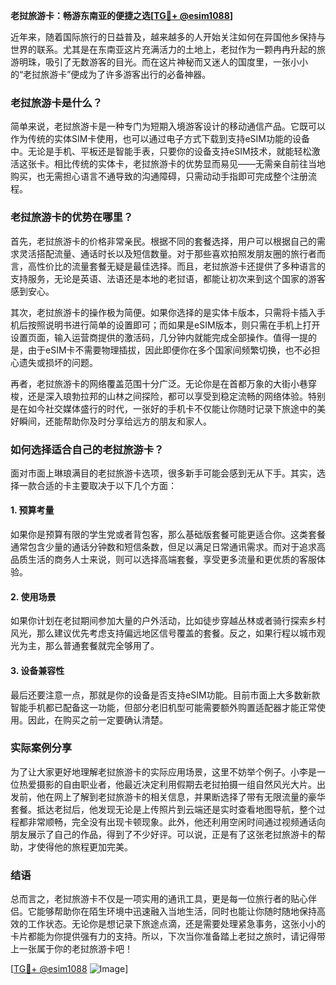 **老挝旅游卡：畅游东南亚的便捷之选[[TG💪+ @esim1088](https://t.me/s/esim1088)]**

近年来，随着国际旅行的日益普及，越来越多的人开始关注如何在异国他乡保持与世界的联系。尤其是在东南亚这片充满活力的土地上，老挝作为一颗冉冉升起的旅游明珠，吸引了无数游客的目光。而在这片神秘而又迷人的国度里，一张小小的“老挝旅游卡”便成为了许多游客出行的必备神器。

### 老挝旅游卡是什么？

简单来说，老挝旅游卡是一种专门为短期入境游客设计的移动通信产品。它既可以作为传统的实体SIM卡使用，也可以通过电子方式下载到支持eSIM功能的设备中。无论是手机、平板还是智能手表，只要你的设备支持eSIM技术，就能轻松激活这张卡。相比传统的实体卡，老挝旅游卡的优势显而易见——无需亲自前往当地购买，也无需担心语言不通导致的沟通障碍，只需动动手指即可完成整个注册流程。

### 老挝旅游卡的优势在哪里？

首先，老挝旅游卡的价格非常亲民。根据不同的套餐选择，用户可以根据自己的需求灵活搭配流量、通话时长以及短信数量。对于那些喜欢拍照发朋友圈的旅行者而言，高性价比的流量套餐无疑是最佳选择。而且，老挝旅游卡还提供了多种语言的支持服务，无论是英语、法语还是本地的老挝语，都能让初次来到这个国家的游客感到安心。

其次，老挝旅游卡的操作极为简便。如果你选择的是实体卡版本，只需将卡插入手机后按照说明书进行简单的设置即可；而如果是eSIM版本，则只需在手机上打开设置页面，输入运营商提供的激活码，几分钟内就能完成全部操作。值得一提的是，由于eSIM卡不需要物理插拔，因此即便你在多个国家间频繁切换，也不必担心遗失或损坏的问题。

再者，老挝旅游卡的网络覆盖范围十分广泛。无论你是在首都万象的大街小巷穿梭，还是深入琅勃拉邦的山林之间探险，都可以享受到稳定流畅的网络体验。特别是在如今社交媒体盛行的时代，一张好的手机卡不仅能让你随时记录下旅途中的美好瞬间，还能帮助你及时分享给远方的朋友和家人。

### 如何选择适合自己的老挝旅游卡？

面对市面上琳琅满目的老挝旅游卡选项，很多新手可能会感到无从下手。其实，选择一款合适的卡主要取决于以下几个方面：

#### 1. 预算考量

如果你是预算有限的学生党或者背包客，那么基础版套餐可能更适合你。这类套餐通常包含少量的通话分钟数和短信条数，但足以满足日常通讯需求。而对于追求高品质生活的商务人士来说，则可以选择高端套餐，享受更多流量和更优质的客服体验。

#### 2. 使用场景

如果你计划在老挝期间参加大量的户外活动，比如徒步穿越丛林或者骑行探索乡村风光，那么建议优先考虑支持偏远地区信号覆盖的套餐。反之，如果行程以城市观光为主，那么普通套餐就完全够用了。

#### 3. 设备兼容性

最后还要注意一点，那就是你的设备是否支持eSIM功能。目前市面上大多数新款智能手机都已配备这一功能，但部分老旧机型可能需要额外购置适配器才能正常使用。因此，在购买之前一定要确认清楚。

### 实际案例分享

为了让大家更好地理解老挝旅游卡的实际应用场景，这里不妨举个例子。小李是一位热爱摄影的自由职业者，他最近决定利用假期去老挝拍摄一组自然风光大片。出发前，他在网上了解到老挝旅游卡的相关信息，并果断选择了带有无限流量的豪华套餐。抵达老挝后，他发现无论是上传照片到云端还是实时查看地图导航，整个过程都非常顺畅，完全没有出现卡顿现象。此外，他还利用空闲时间通过视频通话向朋友展示了自己的作品，得到了不少好评。可以说，正是有了这张老挝旅游卡的帮助，才使得他的旅程更加完美。

### 结语

总而言之，老挝旅游卡不仅是一项实用的通讯工具，更是每一位旅行者的贴心伴侣。它能够帮助你在陌生环境中迅速融入当地生活，同时也能让你随时随地保持高效的工作状态。无论你是想记录下旅途点滴，还是需要处理紧急事务，这张小小的卡片都能为你提供强有力的支持。所以，下次当你准备踏上老挝之旅时，请记得带上一张属于你的老挝旅游卡吧！

[[TG💪+ @esim1088](https://t.me/s/esim1088) ![Image](https://i.postimg.cc/4NQfJmqS/Snipaste-2025-05-13-00-14-12.png)]